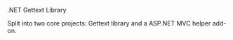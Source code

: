 .NET Gettext Library

Split into two core projects: Gettext library and a ASP.NET MVC helper add-on.